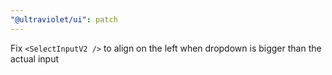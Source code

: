 ```yaml
---
"@ultraviolet/ui": patch
---
```


Fix `<SelectInputV2 />` to align on the left when dropdown is bigger than the actual input
